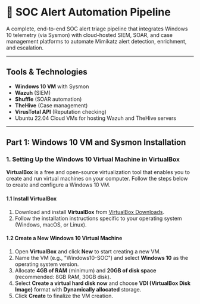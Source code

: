 # 🚨 SOC Alert Automation Pipeline

A complete, end-to-end SOC alert triage pipeline that integrates Windows 10 telemetry (via Sysmon) with cloud-hosted SIEM, SOAR, and case management platforms to automate Mimikatz alert detection, enrichment, and escalation.

---

## Tools & Technologies

- **Windows 10 VM** with Sysmon
- **Wazuh** (SIEM)
- **Shuffle** (SOAR automation)
- **TheHive** (Case management)
- **VirusTotal API** (Reputation checking)
- Ubuntu 22.04 Cloud VMs for hosting Wazuh and TheHive servers

---

## Part 1: Windows 10 VM and Sysmon Installation

### 1. Setting Up the Windows 10 Virtual Machine in VirtualBox

**VirtualBox** is a free and open-source virtualization tool that enables you to create and run virtual machines on your computer. Follow the steps below to create and configure a Windows 10 VM.

#### 1.1 Install VirtualBox
1. Download and install **VirtualBox** from [VirtualBox Downloads](https://www.virtualbox.org/wiki/Downloads).
2. Follow the installation instructions specific to your operating system (Windows, macOS, or Linux).

#### 1.2 Create a New Windows 10 Virtual Machine
1. Open **VirtualBox** and click **New** to start creating a new VM.
2. Name the VM (e.g., "Windows10-SOC") and select **Windows 10** as the operating system version.
3. Allocate **4GB of RAM** (minimum) and **20GB of disk space** (recommended: 8GB RAM, 30GB disk).
4. Select **Create a virtual hard disk now** and choose **VDI (VirtualBox Disk Image)** format with **Dynamically allocated** storage.
5. Click **Create** to finalize the VM creation.
